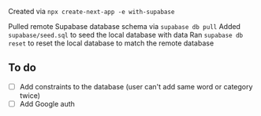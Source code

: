Created via `npx create-next-app -e with-supabase`

Pulled remote Supabase database schema via `supabase db pull`
Added `supabase/seed.sql` to seed the local database with data
Ran `supabase db reset` to reset the local database to match the remote database

## To do

- [ ] Add constraints to the database (user can't add same word or category twice)
- [ ] Add Google auth
